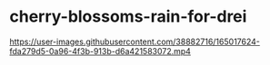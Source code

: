 # cherry-blossoms-rain-for-drei

https://user-images.githubusercontent.com/38882716/165017624-fda279d5-0a96-4f3b-913b-d6a421583072.mp4
